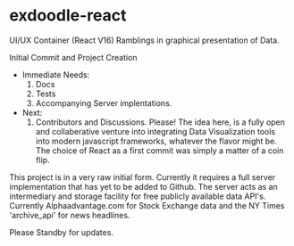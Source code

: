 # exdoodle-react
UI/UX Container (React V16) Ramblings in graphical presentation of Data.

Initial Commit and Project Creation
  - Immediate Needs:  
      1. Docs 
      2. Tests
      3. Accompanying Server implentations.
  - Next:
      1. Contributors and Discussions.  Please!  The idea here, is a fully open and collaberative venture into integrating Data Visualization
      tools into modern javascript frameworks, whatever the flavor might be.  The choice of React as a first commit was simply
      a matter of a coin flip.
      
      
This project is in a very raw initial form.  Currently it requires a full server implementation that has yet to be added to Github.
The server acts as an intermediary and storage facility for free publicly available data API's.  Currently Alphaadvantage.com 
for Stock Exchange data and the NY Times 'archive_api' for news headlines. 

Please Standby for updates.     
